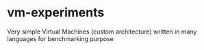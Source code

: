 # vm-experiments
Very simple Virtual Machines (custom architecture) written in many languages for benchmarking purpose
